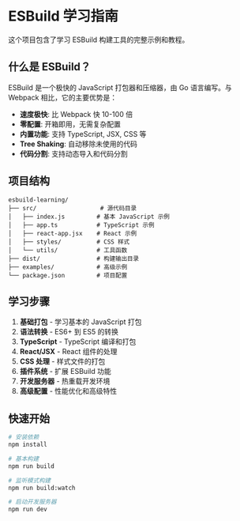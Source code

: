 # ESBuild 学习指南

这个项目包含了学习 ESBuild 构建工具的完整示例和教程。

## 什么是 ESBuild？

ESBuild 是一个极快的 JavaScript 打包器和压缩器，由 Go 语言编写。与 Webpack 相比，它的主要优势是：

- **速度极快**: 比 Webpack 快 10-100 倍
- **零配置**: 开箱即用，无需复杂配置
- **内置功能**: 支持 TypeScript, JSX, CSS 等
- **Tree Shaking**: 自动移除未使用的代码
- **代码分割**: 支持动态导入和代码分割

## 项目结构

```
esbuild-learning/
├── src/                  # 源代码目录
│   ├── index.js         # 基本 JavaScript 示例
│   ├── app.ts           # TypeScript 示例
│   ├── react-app.jsx    # React 示例
│   ├── styles/          # CSS 样式
│   └── utils/           # 工具函数
├── dist/                # 构建输出目录
├── examples/            # 高级示例
└── package.json         # 项目配置

```

## 学习步骤

1. **基础打包** - 学习基本的 JavaScript 打包
2. **语法转换** - ES6+ 到 ES5 的转换
3. **TypeScript** - TypeScript 编译和打包
4. **React/JSX** - React 组件的处理
5. **CSS 处理** - 样式文件的打包
6. **插件系统** - 扩展 ESBuild 功能
7. **开发服务器** - 热重载开发环境
8. **高级配置** - 性能优化和高级特性

## 快速开始

```bash
# 安装依赖
npm install

# 基本构建
npm run build

# 监听模式构建
npm run build:watch

# 启动开发服务器
npm run dev
```
